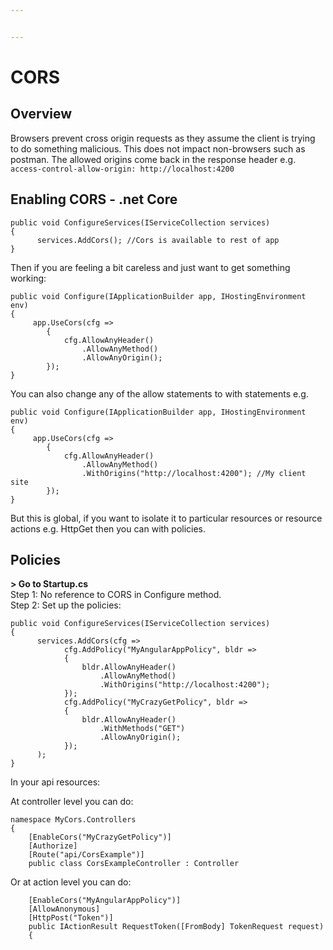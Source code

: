 ```yaml
---


---
```


<h1 id="cors">CORS</h1>
<h2 id="overview">Overview</h2>
<p>Browsers prevent cross origin requests as they assume the client is trying to do something malicious. This does not impact non-browsers such as postman. The allowed origins come back in the response header e.g.<br>
<code>access-control-allow-origin: http://localhost:4200</code></p>
<h2 id="enabling-cors---.net-core">Enabling CORS - .net Core</h2>
<pre><code>public void ConfigureServices(IServiceCollection services)
{
      services.AddCors(); //Cors is available to rest of app
}
</code></pre>
<p>Then if you are feeling a bit careless and just want to get something working:</p>
<pre><code>public void Configure(IApplicationBuilder app, IHostingEnvironment env)
{ 
     app.UseCors(cfg =&gt;
        {
            cfg.AllowAnyHeader()
                .AllowAnyMethod()
                .AllowAnyOrigin();               
        });
}
</code></pre>
<p>You can also change any of the allow statements to with statements e.g.</p>
<pre><code>public void Configure(IApplicationBuilder app, IHostingEnvironment env)
{ 
     app.UseCors(cfg =&gt;
        {
            cfg.AllowAnyHeader()
                .AllowAnyMethod()
                .WithOrigins("http://localhost:4200"); //My client site  
        });
}
</code></pre>
<p>But this is global, if you want to isolate it to particular resources or resource actions e.g. HttpGet then you can with policies.</p>
<h2 id="policies">Policies</h2>
<p><strong>&gt; Go to Startup.cs</strong><br>
Step 1: No reference to CORS in Configure method.<br>
Step 2: Set up the policies:</p>
<pre><code>public void ConfigureServices(IServiceCollection services)
{
      services.AddCors(cfg =&gt;	
		    cfg.AddPolicy("MyAngularAppPolicy", bldr =&gt;
            {
                bldr.AllowAnyHeader()
                    .AllowAnyMethod()
                    .WithOrigins("http://localhost:4200");
            });
            cfg.AddPolicy("MyCrazyGetPolicy", bldr =&gt;
            {
                bldr.AllowAnyHeader()
                    .WithMethods("GET")
                    .AllowAnyOrigin();
            });   
	  );
}
</code></pre>
<p>In your api resources:</p>
<p>At controller level you can do:</p>
<pre><code>namespace MyCors.Controllers
{
    [EnableCors("MyCrazyGetPolicy")]
    [Authorize]
    [Route("api/CorsExample")]
    public class CorsExampleController : Controller
</code></pre>
<p>Or at action level you can do:</p>
<pre><code>    [EnableCors("MyAngularAppPolicy")]
    [AllowAnonymous]
    [HttpPost("Token")]
    public IActionResult RequestToken([FromBody] TokenRequest request)
    {
</code></pre>

